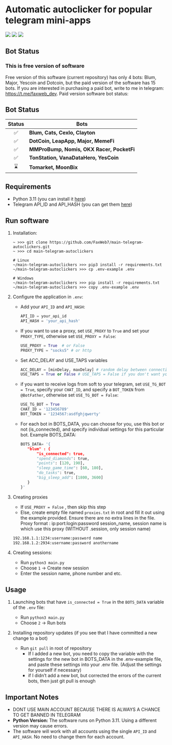 
# Automatic autoclicker for popular telegram mini-apps
[<img src="https://img.shields.io/badge/Telegram-%40Me-orange">](https://t.me/faxweb_dev)
[<img src="https://img.shields.io/badge/python-3.11-blue">](https://www.python.org/downloads/)
![](https://i.ibb.co/HBW9tSY/2024-09-22-19-49-28.png)

## Bot Status
### This is free version of software
Free version of this software (current repository) has only 4 bots: Blum, Major, Yescoin and Dotcoin, but the paid version of the software has 15 bots. If you are interested in purchasing a paid bot, write to me in telegram: https://t.me/faxweb_dev. Paid version software bot status:
## Bot Status
| Status | Bots                                            |
|:------:|-------------------------------------------------|
|   ✅   | **Blum, Cats, CexIo, Clayton**       |
|   ✅   | **DotCoin, LeapApp, Major, MemeFi**       |
|   ✅   | **MMProBump, Nomis, OKX Racer, PocketFi**                       |
|   ✅   | **TonStation, VanaDataHero, YesCoin**                      |
|   ⌛   | **Tomarket, MoonBix**                              |

## Requirements
- Python 3.11 (you can install it [here](https://www.python.org/downloads/release/python-3110/))
- Telegram API_ID and API_HASH (you can get them [here](https://my.telegram.org/auth?to=apps))

## Run software
1. Installation:
   ```shell
   ~ >>> git clone https://github.com/FaxWeb7/main-telegram-autoclickers.git 
   ~ >>> cd main-telegram-autoclickers
   
   # Linux
   ~/main-telegram-autoclickers >>> pip3 install -r requirements.txt
   ~/main-telegram-autoclickers >>> cp .env-example .env
   
   # Windows
   ~/main-telegram-autoclickers >>> pip install -r requirements.txt
   ~/main-telegram-autoclickers >>> copy .env-example .env
   ```
2. Configure the application in `.env`:
   - Add your `API_ID` and `API_HASH`:
     ```python
     API_ID = your_api_id
     API_HASH = 'your_api_hash'
     ```
     
   - If you want to use a proxy, set `USE_PROXY` to `True` and set your `PROXY_TYPE`, otherwise set `USE_PROXY = False`:
     ```python
     USE_PROXY = True  # or False
     PROXY_TYPE = "socks5" # or http
     ```

   - Set ACC_DELAY and USE_TAPS variables
     ```python
     ACC_DELAY = [minDelay, maxDelay] # random delay between connections to accounts in seconds
     USE_TAPS = True or False # USE_TAPS = False if you don't want your bots to use taps
     ```

   - if you want to receive logs from soft to your telegram, set `USE_TG_BOT = True`, specify your `CHAT_ID`, and specify a `BOT_TOKEN` from `@BotFather`, otherwise set `USE_TG_BOT = False`:
     ```python
     USE_TG_BOT = True
     CHAT_ID = '123456789'
     BOT_TOKEN = '1234567:asdfghjqwerty'
     ```
   - For each bot in BOTS_DATA, you can choose for you, use this bot or not (is_connected), and specify individual settings for this particular bot. Example BOTS_DATA:
     ```python
     BOTS_DATA= '{
        "blum" : {
            "is_connected": true,
            "spend_diamonds": true,
            "points": [120, 190],
            "sleep_game_time": [60, 180],
            "do_tasks": true,
            "big_sleep_add": [1800, 3600]
        }
     }'
     ```

3. Creating proxies
   - If `USE_PROXY = False` , then skip this step
   - Else, create empty file named `proxies.txt` in root and fill it out using the example provided. Ensure there are no extra lines in the file. Proxy format : ip:port:login:password session_name, session name is which use this proxy (WITHOUT .session, only session name)
   ```txt
   192.168.1.1:1234:username:password name
   192.168.1.2:2934:username:password anothername
   ```
     
4. Creating sessions:
   - Run `python3 main.py`
   - Choose `1` -> Create new session
   - Enter the session name, phone number and etc.

## Usage
1. Launching bots that have `is_connected = True` in the `BOTS_DATA` variable of the `.env` file:
   - Run `python3 main.py`
   - Choose `2` -> Run bots
   
2. Installing repository updates (if you see that I have committed a new change to a bot)
   - Run `git pull` in root of repository
      - If I added a new bot, you need to copy the variable with the settings for the new bot in BOTS_DATA in the .env-example file, and paste these settings into your .env file. (Adjust the settings for yourself if necessary)
      - if I didn’t add a new bot, but corrected the errors of the current bots, then just git pull is enough

  
## Important Notes
- DONT USE MAIN ACCOUNT BECAUSE THERE IS ALWAYS A CHANCE TO GET BANNED IN TELEGRAM
- **Python Version:** The software runs on Python 3.11. Using a different version may cause errors.
- The software will work with all accounts using the single `API_ID` and `API_HASH`. No need to change them for each account.

